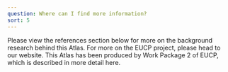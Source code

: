 ```yaml
---
question: Where can I find more information?
sort: 5
---
```


Please view the references section below for more on the background research
behind this Atlas. For more on the EUCP project, please head to our website.
This Atlas has been produced by Work Package 2 of EUCP, which is described
in more detail here.
